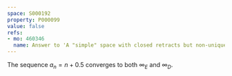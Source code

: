 ```yaml
---
space: S000192
property: P000099
value: false
refs:
- mo: 460346
  name: Answer to 'A "simple" space with closed retracts but non-unique sequential limits'
---
```


The sequence $a_n=n+0.5$ converges to both $\infty_E$ and $\infty_D$.
